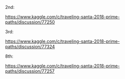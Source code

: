 2nd: 

https://www.kaggle.com/c/traveling-santa-2018-prime-paths/discussion/77250

3rd:

https://www.kaggle.com/c/traveling-santa-2018-prime-paths/discussion/77324

8th: 

https://www.kaggle.com/c/traveling-santa-2018-prime-paths/discussion/77257